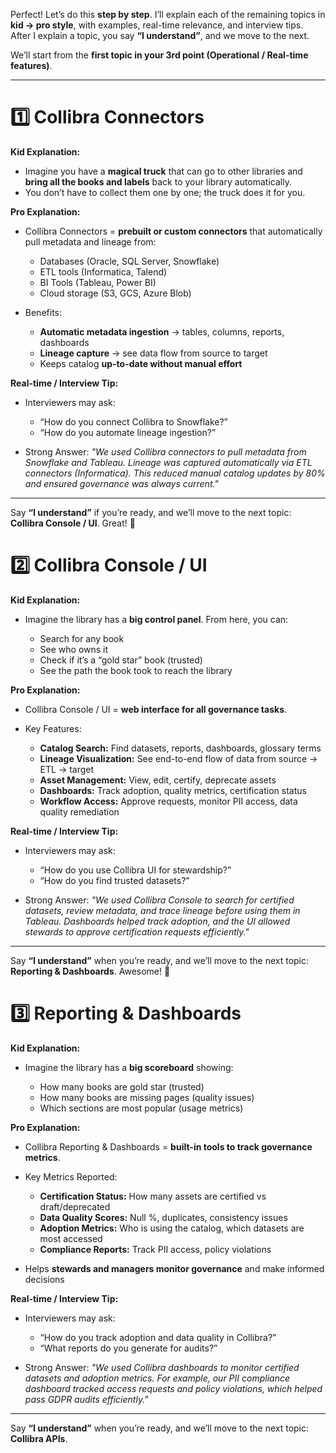 Perfect! Let’s do this **step by step**. I’ll explain each of the remaining topics in **kid → pro style**, with examples, real-time relevance, and interview tips. After I explain a topic, you say **“I understand”**, and we move to the next.

We’ll start from the **first topic in your 3rd point (Operational / Real-time features)**.

---

# **1️⃣ Collibra Connectors**

**Kid Explanation:**

* Imagine you have a **magical truck** that can go to other libraries and **bring all the books and labels** back to your library automatically.
* You don’t have to collect them one by one; the truck does it for you.

**Pro Explanation:**

* Collibra Connectors = **prebuilt or custom connectors** that automatically pull metadata and lineage from:

  * Databases (Oracle, SQL Server, Snowflake)
  * ETL tools (Informatica, Talend)
  * BI Tools (Tableau, Power BI)
  * Cloud storage (S3, GCS, Azure Blob)
* Benefits:

  * **Automatic metadata ingestion** → tables, columns, reports, dashboards
  * **Lineage capture** → see data flow from source to target
  * Keeps catalog **up-to-date without manual effort**

**Real-time / Interview Tip:**

* Interviewers may ask:

  * “How do you connect Collibra to Snowflake?”
  * “How do you automate lineage ingestion?”
* Strong Answer:
  *"We used Collibra connectors to pull metadata from Snowflake and Tableau. Lineage was captured automatically via ETL connectors (Informatica). This reduced manual catalog updates by 80% and ensured governance was always current."*

---

Say **“I understand”** if you’re ready, and we’ll move to the next topic: **Collibra Console / UI**.
Great! 🎉

# **2️⃣ Collibra Console / UI**

**Kid Explanation:**

* Imagine the library has a **big control panel**. From here, you can:

  * Search for any book
  * See who owns it
  * Check if it’s a “gold star” book (trusted)
  * See the path the book took to reach the library

**Pro Explanation:**

* Collibra Console / UI = **web interface for all governance tasks**.
* Key Features:

  * **Catalog Search:** Find datasets, reports, dashboards, glossary terms
  * **Lineage Visualization:** See end-to-end flow of data from source → ETL → target
  * **Asset Management:** View, edit, certify, deprecate assets
  * **Dashboards:** Track adoption, quality metrics, certification status
  * **Workflow Access:** Approve requests, monitor PII access, data quality remediation

**Real-time / Interview Tip:**

* Interviewers may ask:

  * “How do you use Collibra UI for stewardship?”
  * “How do you find trusted datasets?”
* Strong Answer:
  *"We used Collibra Console to search for certified datasets, review metadata, and trace lineage before using them in Tableau. Dashboards helped track adoption, and the UI allowed stewards to approve certification requests efficiently."*

---

Say **“I understand”** when you’re ready, and we’ll move to the next topic: **Reporting & Dashboards**.
Awesome! 🎉

# **3️⃣ Reporting & Dashboards**

**Kid Explanation:**

* Imagine the library has a **big scoreboard** showing:

  * How many books are gold star (trusted)
  * How many books are missing pages (quality issues)
  * Which sections are most popular (usage metrics)

**Pro Explanation:**

* Collibra Reporting & Dashboards = **built-in tools to track governance metrics**.
* Key Metrics Reported:

  * **Certification Status:** How many assets are certified vs draft/deprecated
  * **Data Quality Scores:** Null %, duplicates, consistency issues
  * **Adoption Metrics:** Who is using the catalog, which datasets are most accessed
  * **Compliance Reports:** Track PII access, policy violations
* Helps **stewards and managers monitor governance** and make informed decisions

**Real-time / Interview Tip:**

* Interviewers may ask:

  * “How do you track adoption and data quality in Collibra?”
  * “What reports do you generate for audits?”
* Strong Answer:
  *"We used Collibra dashboards to monitor certified datasets and adoption metrics. For example, our PII compliance dashboard tracked access requests and policy violations, which helped pass GDPR audits efficiently."*

---

Say **“I understand”** when you’re ready, and we’ll move to the next topic: **Collibra APIs**.
